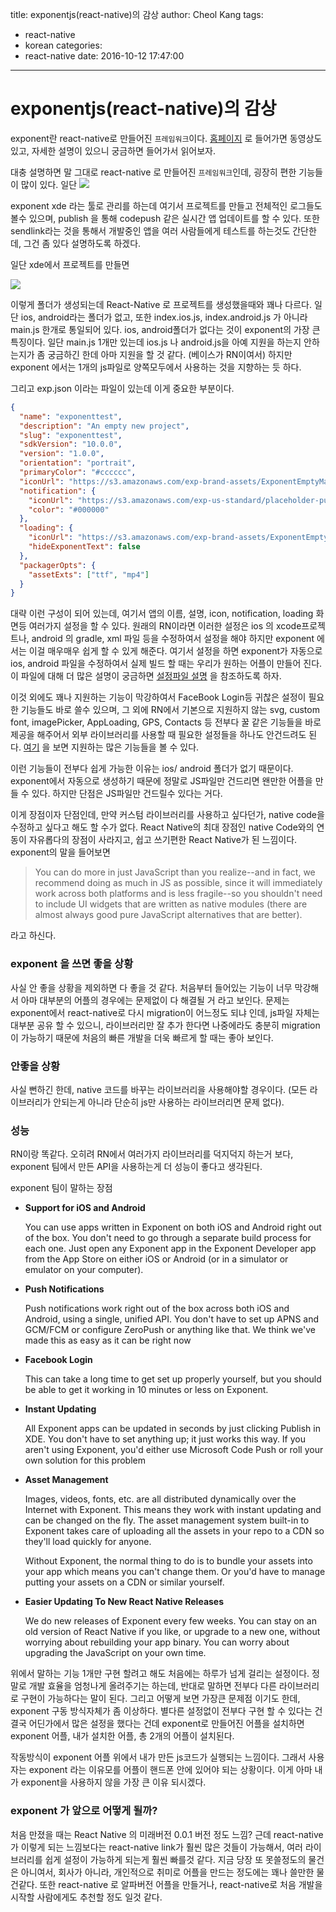 title: exponentjs(react-native)의 감상
author: Cheol Kang
tags:
  - react-native
  - korean
categories:
  - react-native
date: 2016-10-12 17:47:00
---
# exponentjs(react-native)의 감상

exponent란 react-native로 만들어진 `프레임워크`이다. [홈페이지](https://getexponent.com/) 로 들어가면 동영상도 있고, 자세한 설명이 있으니 궁금하면 들어가서 읽어보자.


대충 설명하면 말 그대로 react-native 로 만들어진 `프레임워크`인데, 굉장히 편한 기능들이 많이 있다. 일단 ![](https://docs.getexponent.com/_images/xde-signin-success.png)

exponent xde 라는 툴로 관리를 하는데 여기서 프로젝트를 만들고 전체적인 로그들도 볼수 있으며, publish 을 통해 codepush 같은 실시간 앱 업데이트를 할 수 있다. 또한 sendlink라는 것을 통해서 개발중인 앱을 여러 사람들에게 테스트를 하는것도 간단한데, 그건 좀 있다 설명하도록 하겠다. 

일단 xde에서 프로젝트를 만들면 

![](https://cloud.githubusercontent.com/assets/8134523/19301693/b3e4a8fa-909b-11e6-9c9c-2082365aa441.png)

이렇게 폴더가 생성되는데 React-Native 로 프로젝트를 생성했을때와 꽤나 다르다. 일단 ios, android라는 폴더가 없고, 또한 index.ios.js, index.android.js 가 아니라 main.js 한개로 통일되어 있다. ios, android폴더가 없다는 것이 exponent의 가장 큰 특징이다. 일단 main.js 1개만 있는데 ios.js 나 android.js을 아예 지원을 하는지 안하는지가 좀 궁금하긴 한데 아마 지원을 할 것 같다. (베이스가 RN이여서) 하지만 exponent 에서는 1개의 js파일로 양쪽모두에서 사용하는 것을 지향하는 듯 하다. 

그리고 exp.json 이라는 파일이 있는데 이게 중요한 부분이다. 

```json
{
  "name": "exponenttest",
  "description": "An empty new project",
  "slug": "exponenttest",
  "sdkVersion": "10.0.0",
  "version": "1.0.0",
  "orientation": "portrait",
  "primaryColor": "#cccccc",
  "iconUrl": "https://s3.amazonaws.com/exp-brand-assets/ExponentEmptyManifest_192.png",
  "notification": {
    "iconUrl": "https://s3.amazonaws.com/exp-us-standard/placeholder-push-icon-blue-circle.png",
    "color": "#000000"
  },
  "loading": {
    "iconUrl": "https://s3.amazonaws.com/exp-brand-assets/ExponentEmptyManifest_192.png",
    "hideExponentText": false
  },
  "packagerOpts": {
    "assetExts": ["ttf", "mp4"]
  }
}

```

대략 이런 구성이 되어 있는데, 여기서 앱의 이름, 설명, icon, notification, loading 화면등 여러가지 설정을 할 수 있다. 원래의 RN이라면 이러한 설정은 ios 의 xcode프로젝트나, android 의 gradle, xml 파일 등을 수정하여서 설정을 해야 하지만 exponent 에서는 이걸 매우매우 쉽게 할 수 있게 해준다. 여기서 설정을 하면 exponent가 자동으로 ios, android 파일을 수정하여서 실제 빌드 할 때는 우리가 원하는 어플이 만들어 진다. 이 파일에 대해 더 많은 설명이 궁금하면 [설정파일 설명](https://docs.getexponent.com/versions/v10.0.0/guides/configuration.html) 을 참조하도록 하자.

이것 외에도 꽤나 지원하는 기능이 막강하여서 FaceBook Login등 귀찮은 설정이 필요한 기능들도 바로 쓸수 있으며, 그 외에 RN에서 기본으로 지원하지 않는 svg, custom font, imagePicker, AppLoading, GPS, Contacts 등 전부다 꿀 같은 기능들을 바로 제공을 해주어서 외부 라이브러리를 사용할 때 필요한 설정들을 하나도 안건드려도 된다. [여기](https://docs.getexponent.com/versions/v10.0.0/sdk/index.html) 을 보면 지원하는 많은 기능들을 볼 수 있다. 

이런 기능들이 전부다 쉽게 가능한 이유는 ios/ android 폴더가 없기 때문이다. exponent에서 자동으로 생성하기 때문에 정말로 JS파일만 건드리면 왠만한 어플을 만들 수 있다. 하지만 단점은 JS파일만 건드릴수 있다는 거다. 

이게 장점이자 단점인데, 만약 커스텀 라이브러리를 사용하고 싶다던가, native code을 수정하고 싶다고 해도 할 수가 없다. React Native의 최대 장점인 native Code와의 연동이 자유롭다의 장점이 사라지고, 쉽고 쓰기편한 React Native가 된 느낌이다. exponent의 말을 들어보면 

> You can do more in just JavaScript than you realize--and in fact, we recommend doing as much in JS as possible, since it will immediately work across both platforms and is less fragile--so you shouldn't need to include UI widgets that are written as native modules (there are almost always good pure JavaScript alternatives that are better).

라고 하신다. 

### exponent 을 쓰면 좋을 상황

사실 안 좋을 상황을 제외하면 다 좋을 것 같다. 처음부터 들어있는 기능이 너무 막강해서 아마 대부분의 어플의 경우에는 문제없이 다 해결될 거 라고 보인다. 문제는 exponent에서 react-native로 다시 migration이 어느정도 되냐 인데, js파일 자체는 대부분 공유 할 수 있으니, 라이브러리만 잘 추가 한다면 나중에라도 충분히 migration이 가능하기 때문에 처음의 빠른 개발을 더욱 빠르게 할 때는 좋아 보인다. 

### 안좋을 상황 

사실 뻔하긴 한데, native 코드를 바꾸는 라이브러리을 사용해야할 경우이다. (모든 라이브러리가 안되는게 아니라 단순히 js만 사용하는 라이브러리면 문제 없다). 

### 성능

RN이랑 똑같다. 오히려 RN에서 여러가지 라이브러리를 덕지덕지 하는거 보다, exponent 팀에서 만든 API을 사용하는게 더 성능이 좋다고 생각된다.

exponent 팀이 말하는 장점

- **Support for iOS and Android**

  You can use apps written in Exponent on both iOS and Android right out of the box. You don't need to go through a separate build process for each one. Just open any Exponent app in the Exponent Developer app from the App Store on either iOS or Android (or in a simulator or emulator on your computer).

- **Push Notifications**

  Push notifications work right out of the box across both iOS and Android, using a single, unified API. You don't have to set up APNS and GCM/FCM or configure ZeroPush or anything like that. We think we've made this as easy as it can be right now

- **Facebook Login**

  This can take a long time to get set up properly yourself, but you should be able to get it working in 10 minutes or less on Exponent.

- **Instant Updating**

  All Exponent apps can be updated in seconds by just clicking Publish in XDE. You don't have to set anything up; it just works this way. If you aren't using Exponent, you'd either use Microsoft Code Push or roll your own solution for this problem

- **Asset Management**

  Images, videos, fonts, etc. are all distributed dynamically over the Internet with Exponent. This means they work with instant updating and can be changed on the fly. The asset management system built-in to Exponent takes care of uploading all the assets in your repo to a CDN so they'll load quickly for anyone.

  Without Exponent, the normal thing to do is to bundle your assets into your app which means you can't change them. Or you'd have to manage putting your assets on a CDN or similar yourself.

- **Easier Updating To New React Native Releases**

  We do new releases of Exponent every few weeks. You can stay on an old version of React Native if you like, or upgrade to a new one, without worrying about rebuilding your app binary. You can worry about upgrading the JavaScript on your own time.

위에서 말하는 기능 1개만 구현 할려고 해도 처음에는 하루가 넘게 걸리는 설정이다. 정말로 개발 효율을 엄청나게 올려주기는 하는데, 반대로 말하면 전부다 다른 라이브러리로 구현이 가능하다는 말이 된다.  그리고 어떻게 보면 가장큰 문제점 이기도 한데, exponent 구동 방식자체가 좀 이상하다. 별다른 설정없이 전부다 구현 할 수 있다는 건 결국 어딘가에서 많은 설정을 했다는 건데 exponent로 만들어진 어플을 설치하면 exponent 어플, 내가 설치한 어플, 총 2개의 어플이 설치된다. 

작동방식이 exponent 어플 위에서 내가 만든 js코드가 실행되는 느낌이다. 그래서 사용자는 exponent 라는 이유모를 어플이 핸드폰 안에 있어야 되는 상황이다. 이게 아마 내가 exponent을 사용하지 않을 가장 큰 이유 되시겠다. 

### exponent 가 앞으로 어떻게 될까?

처음 만졌을 때는 React Native 의 미래버전 0.0.1 버전 정도 느낌? 근데 react-native가 이렇게 되는 느낌보다는 react-native link가 훨씬 많은 것들이 가능해서, 여러 라이브러리를 쉽게 설정이 가능하게 되는게 훨씬 빠를것 같다. 지금 당장 또 못쓸정도의 물건은 아니여서, 회사가 아니라, 개인적으로 취미로 어플을 만드는 정도에는 꽤나 쓸만한 물건같다. 또한 react-native 로 알파버전 어플을 만들거나, react-native로 처음 개발을 시작할 사람에게도 추천할 정도 일것 같다. 